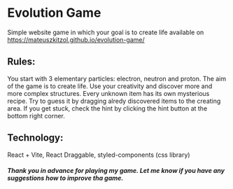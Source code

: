 # Evolution Game

Simple website game in which your goal is to create life available on https://mateuszkitzol.github.io/evolution-game/

## Rules:

You start with 3 elementary particles: electron, neutron and proton. The aim of the game is to create life. Use your creativity and discover more and more complex structures. Every unknown item has its own mysterious recipe. Try to guess it by dragging alredy discovered items to the creating area. If you get stuck, check the hint by clicking the hint button at the bottom right corner.

## Technology:

React + Vite, React Draggable, styled-components (css library)

##### *Thank you in advance for playing my game. Let me know if you have any suggestions how to improve tha game.*
